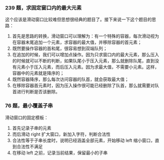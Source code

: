 ### 239 题，求固定窗口内的最大元素

这个应该是滑动窗口比较难但思想很经典的题目了。接下来说一下这个题目的思路：

1. 首先是思路的转换，滑动窗口可以理解为：有一个特殊的容器，每次滑动视为在容器末尾追加一个元素，求容器的最大值，并移除容器的首元素；
2. 既然要操作容器的首和尾，很容易想到双端队列；
3. 在追加的时候，我们可以增加点操作。因为只求窗口内的最大元素，那么压入的时候就可以不断的判断，如果队尾小于压入元素，那么就删除队尾，直到没有元素小于压入元素，而后压入元素。因为求最大值，不需要小元素。这样，容器中的元素就是降序的；
4. 既然容器降序，那么每次访问容器的队首，就会获取最大值；
5. 在移除容器首元素时，因为压入操作很可能已经删除了队首，那么就需要对队首进行判断是否该删除。

### 76 题，最小覆盖子串

滑动窗口的固定模板：

1. 首先记录子串的元素
2. 而后滑动 right 扩大窗口，新加入字符，判断合法性
3. 合法性等于子串长度时，说明已经涵盖全部元素，开始移动 left 缩小窗口，直到合法性不满足
4. 在移动 left 之前，记录当前结果，保留最小的子串
